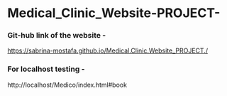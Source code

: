 # Medical_Clinic_Website-PROJECT-

### Git-hub link of the website -
https://sabrina-mostafa.github.io/Medical.Clinic.Website_PROJECT./



### For localhost testing -
http://localhost/Medico/index.html#book
